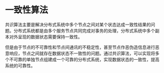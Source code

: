 # 一致性算法

共识算法主要是解决分布式系统中多个节点之间对某个状态达成一致性结果的问题。分布式系统都是由多个服务节点共同完成对事务的处理，分布式系统中多个副本对外呈现的数据状态需要保持一致性。

但是由于节点的不可靠性和节点间通讯的不稳定性，甚至节点作恶伪造信息进行恶意响应，节点之间就存在数据状态不一致性的问题。通过共识算法，可以实现将多个不可靠的单独节点组建成一个可靠的分布式系统，实现数据状态的一致性，提高系统的可靠性。